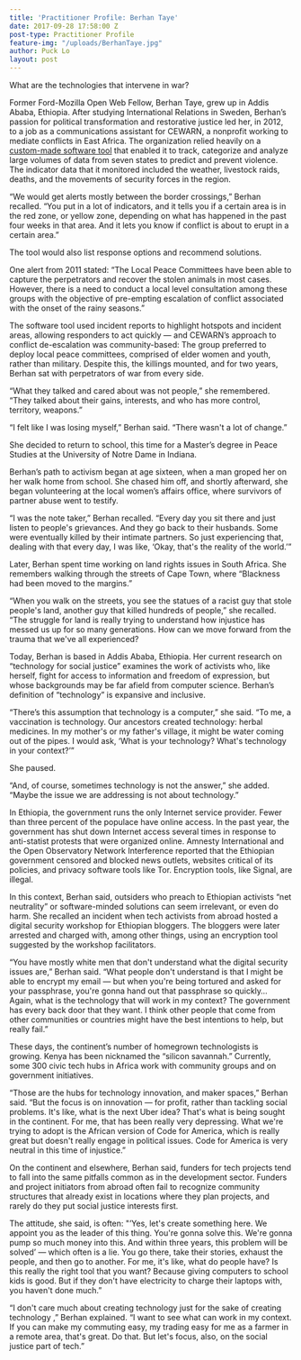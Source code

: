 ```yaml
---
title: 'Practitioner Profile: Berhan Taye'
date: 2017-09-28 17:58:00 Z
post-type: Practitioner Profile
feature-img: "/uploads/BerhanTaye.jpg"
author: Puck Lo
layout: post
---
```


What are the technologies that intervene in war?

Former Ford-Mozilla Open Web Fellow, Berhan Taye, grew up in Addis Ababa, Ethiopia. After studying International Relations in Sweden, Berhan’s passion for political transformation and restorative justice led her, in 2012, to a job as a communications assistant for CEWARN, a nonprofit working to mediate conflicts in East Africa. The organization relied heavily on a [custom-made software tool](http://cewarn.org/index.php/cewarn-reporter) that enabled it to track, categorize and analyze large volumes of data from seven states to predict and prevent violence. The indicator data that it monitored included the weather, livestock raids, deaths, and the movements of security forces in the region.

“We would get alerts mostly between the border crossings,” Berhan recalled. “You put in a lot of indicators, and it tells you if a certain area is in the red zone, or yellow zone, depending on what has happened in the past four weeks in that area. And it lets you know if conflict is about to erupt in a certain area.”

The tool would also list response options and recommend solutions.

One alert from 2011 stated: “The Local Peace Committees have been able to capture the perpetrators and recover the stolen animals in most cases. However, there is a need to conduct a local level consultation among these groups with the objective of pre-empting escalation of conflict associated with the onset of the rainy seasons.”

The software tool used incident reports to highlight hotspots and incident areas, allowing responders to act quickly — and CEWARN’s approach to conflict de-escalation was community-based: The group preferred to deploy local peace committees, comprised of elder women and youth, rather than military. Despite this, the killings mounted, and for two years, Berhan sat with perpetrators of war from every side.

“What they talked and cared about was not people,” she remembered. “They talked about their gains, interests, and who has more control, territory, weapons.”

“I felt like I was losing myself,” Berhan said. “There wasn't a lot of change.”

She decided to return to school, this time for a Master’s degree in Peace Studies at the University of Notre Dame in Indiana.

Berhan’s path to activism began at age sixteen, when a man groped her on her walk home from school. She chased him off, and shortly afterward, she began volunteering at the local women’s affairs office, where survivors of partner abuse went to testify.

“I was the note taker,” Berhan recalled. “Every day you sit there and just listen to people's grievances. And they go back to their husbands. Some were eventually killed by their intimate partners. So just experiencing that, dealing with that every day, I was like, ‘Okay, that's the reality of the world.’”

Later, Berhan spent time working on land rights issues in South Africa. She remembers walking through the streets of Cape Town, where “Blackness had been moved to the margins.”

“When you walk on the streets, you see the statues of a racist guy that stole people's land, another guy that killed hundreds of people,” she recalled. “The struggle for land is really trying to understand how injustice has messed us up for so many generations. How can we move forward from the trauma that we've all experienced?

Today, Berhan is based in Addis Ababa, Ethiopia. Her current research on “technology for social justice” examines the work of activists who, like herself, fight for access to information and freedom of expression, but whose backgrounds may be far afield from computer science. Berhan’s definition of “technology” is expansive and inclusive.

“There’s this assumption that technology is a computer,” she said. “To me, a vaccination is technology. Our ancestors created technology: herbal medicines. In my mother's or my father's village, it might be water coming out of the pipes. I would ask, ‘What is your technology? What's technology in your context?’”

She paused.

“And, of course, sometimes technology is not the answer,” she added. “Maybe the issue we are addressing is not about technology.”

In Ethiopia, the government runs the only Internet service provider. Fewer than three percent of the populace have online access. In the past year, the government has shut down Internet access several times in response to anti-statist protests that were organized online. Amnesty International and the Open Observatory Network Interference reported that the Ethiopian government censored and blocked news outlets, websites critical of its policies, and privacy software tools like Tor. Encryption tools, like Signal, are illegal.

In this context, Berhan said, outsiders who preach to Ethiopian activists “net neutrality” or software-minded solutions can seem irrelevant, or even do harm. She recalled an incident when tech activists from abroad hosted a digital security workshop for Ethiopian bloggers. The  bloggers were later arrested and charged with, among other things, using an encryption tool suggested by the workshop facilitators.

“You have mostly white men that don't understand what the digital security issues are,” Berhan said. “What people don't understand is that I might be able to encrypt my email —  but when you're being tortured and asked for your passphrase, you're gonna hand out that passphrase so quickly… Again, what is the technology that will work in my context? The government has every back door that they want. I think other people that come from other communities or countries might have the best intentions to help, but really fail.”

These days, the continent’s number of homegrown technologists is growing. Kenya has been nicknamed the “silicon savannah.” Currently, some 300 civic tech hubs in Africa work with community groups and on government initiatives.

“Those are the hubs for technology innovation, and maker spaces,” Berhan said. “But the focus is on innovation — for profit, rather than tackling social problems. It's like, what is the next Uber idea? That's what is being sought in the continent. For me, that has been really very depressing. What we're trying to adopt is the African version of Code for America, which is really great but doesn't really engage in political issues. Code for America is very neutral in this time of injustice.”

On the continent and elsewhere, Berhan said, funders for tech projects tend to fall into the same pitfalls common as in the development sector. Funders and project initiators from abroad often fail to recognize community structures that already exist in locations where they plan projects, and rarely do they put social justice interests first.

The attitude, she said, is often: "’Yes, let's create something here. We appoint you as the leader of this thing. You're gonna solve this. We're gonna pump so much money into this. And within three years, this problem will be solved’ — which often is a lie. You go there, take their stories, exhaust the people, and then go to another. For me, it's like, what do people have? Is this really the right tool that you want? Because giving computers to school kids is good. But if they don't have electricity to charge their laptops with, you haven't done much.”

“I don't care much about creating technology just for the sake of creating technology ,” Berhan explained. “I want to see what can work in my context. If you can make my commuting easy, my trading easy for me as a farmer in a remote area, that's great. Do that. But let's focus, also, on the social justice part of tech.”